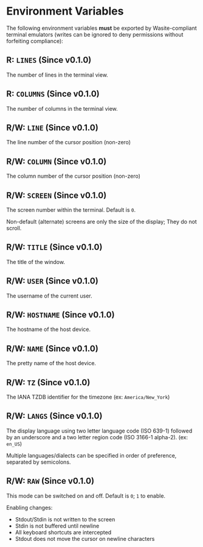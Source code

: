 # Environment Variables

The following environment variables **must** be exported by Wasite-compliant
terminal emulators (writes can be ignored to deny permissions without forfeiting
compliance):

## R: `LINES` (Since v0.1.0)
The number of lines in the terminal view.

## R: `COLUMNS` (Since v0.1.0)
The number of columns in the terminal view.

## R/W: `LINE` (Since v0.1.0)
The line number of the cursor position (non-zero)

## R/W: `COLUMN` (Since v0.1.0)
The column number of the cursor position (non-zero)

## R/W: `SCREEN` (Since v0.1.0)
The screen number within the terminal.  Default is `0`.

Non-default (alternate) screens are only the size of the display; They do not
scroll.

## R/W: `TITLE` (Since v0.1.0)
The title of the window.

## R/W: `USER` (Since v0.1.0)
The username of the current user.

## R/W: `HOSTNAME` (Since v0.1.0)
The hostname of the host device.

## R/W: `NAME` (Since v0.1.0)
The pretty name of the host device.

## R/W: `TZ` (Since v0.1.0)
The IANA TZDB identifier for the timezone (ex: `America/New_York`)

## R/W: `LANGS` (Since v0.1.0)
The display language using two letter language code (ISO 639-1) followed by an
underscore and a two letter region code (ISO 3166-1 alpha-2).  (ex: `en_US`)

Multiple languages/dialects can be specified in order of preference, separated
by semicolons.

## R/W: `RAW` (Since v0.1.0)
This mode can be switched on and off.  Default is `0`; `1` to enable.

Enabling changes:
 - Stdout/Stdin is not written to the screen
 - Stdin is not buffered until newline
 - All keyboard shortcuts are intercepted
 - Stdout does not move the cursor on newline characters

